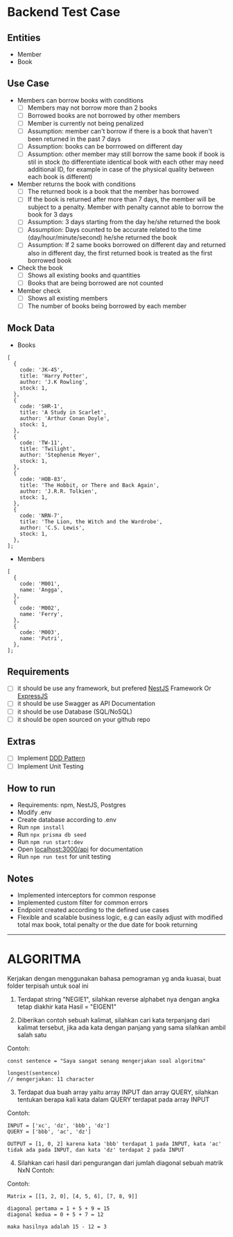 # Backend Test Case

## Entities

- Member
- Book

## Use Case

- Members can borrow books with conditions
  - [ ] Members may not borrow more than 2 books
  - [ ] Borrowed books are not borrowed by other members
  - [ ] Member is currently not being penalized
  - [ ] Assumption: member can't borrow if there is a book that haven't been returned in the past 7 days
  - [ ] Assumption: books can be borrrowed on different day
  - [ ] Assumption: other member may still borrow the same book if book is stil in stock (to differentiate identical book with each other may need additional ID, for example in case of the physical quality between each book is different)
- Member returns the book with conditions
  - [ ] The returned book is a book that the member has borrowed
  - [ ] If the book is returned after more than 7 days, the member will be subject to a penalty. Member with penalty cannot able to borrow the book for 3 days
  - [ ] Assumption: 3 days starting from the day he/she returned the book
  - [ ] Assumption: Days counted to be accurate related to the time (day/hour/minute/second) he/she returned the book
  - [ ] Assumption: If 2 same books borrowed on different day and returned also in different day, the first returned book is treated as the first borrowed book
- Check the book
  - [ ] Shows all existing books and quantities
  - [ ] Books that are being borrowed are not counted
- Member check
  - [ ] Shows all existing members
  - [ ] The number of books being borrowed by each member

## Mock Data

- Books

```tsx
[
  {
    code: 'JK-45',
    title: 'Harry Potter',
    author: 'J.K Rowling',
    stock: 1,
  },
  {
    code: 'SHR-1',
    title: 'A Study in Scarlet',
    author: 'Arthur Conan Doyle',
    stock: 1,
  },
  {
    code: 'TW-11',
    title: 'Twilight',
    author: 'Stephenie Meyer',
    stock: 1,
  },
  {
    code: 'HOB-83',
    title: 'The Hobbit, or There and Back Again',
    author: 'J.R.R. Tolkien',
    stock: 1,
  },
  {
    code: 'NRN-7',
    title: 'The Lion, the Witch and the Wardrobe',
    author: 'C.S. Lewis',
    stock: 1,
  },
];
```

- Members

```tsx
[
  {
    code: 'M001',
    name: 'Angga',
  },
  {
    code: 'M002',
    name: 'Ferry',
  },
  {
    code: 'M003',
    name: 'Putri',
  },
];
```

## Requirements

- [ ] it should be use any framework, but prefered [NestJS](https://nestjs.com/) Framework Or [ExpressJS](https://expressjs.com/)
- [ ] it should be use Swagger as API Documentation
- [ ] it should be use Database (SQL/NoSQL)
- [ ] it should be open sourced on your github repo

## Extras

- [ ] Implement [DDD Pattern](<[https://khalilstemmler.com/articles/categories/domain-driven-design/](https://khalilstemmler.com/articles/categories/domain-driven-design/)>)
- [ ] Implement Unit Testing

## How to run

- Requirements: npm, NestJS, Postgres
- Modify .env
- Create database according to .env
- Run `npm install`
- Run `npx prisma db seed`
- Run `npm run start:dev`
- Open [localhost:3000/api](http://localhost:3000/api#/) for documentation
- Run `npm run test` for unit testing

## Notes

- Implemented interceptors for common response
- Implemented custom filter for common errors
- Endpoint created according to the defined use cases
- Flexible and scalable business logic, e.g can easily adjust with modified total max book, total penalty or the due date for book returning

---

# ALGORITMA

Kerjakan dengan menggunakan bahasa pemograman yg anda kuasai, buat folder terpisah untuk soal ini

1. Terdapat string "NEGIE1", silahkan reverse alphabet nya dengan angka tetap diakhir kata Hasil = "EIGEN1"

2. Diberikan contoh sebuah kalimat, silahkan cari kata terpanjang dari kalimat tersebut, jika ada kata dengan panjang yang sama silahkan ambil salah satu

Contoh:

```
const sentence = "Saya sangat senang mengerjakan soal algoritma"

longest(sentence)
// mengerjakan: 11 character
```

3. Terdapat dua buah array yaitu array INPUT dan array QUERY, silahkan tentukan berapa kali kata dalam QUERY terdapat pada array INPUT

Contoh:

```
INPUT = ['xc', 'dz', 'bbb', 'dz']
QUERY = ['bbb', 'ac', 'dz']

OUTPUT = [1, 0, 2] karena kata 'bbb' terdapat 1 pada INPUT, kata 'ac' tidak ada pada INPUT, dan kata 'dz' terdapat 2 pada INPUT
```

4. Silahkan cari hasil dari pengurangan dari jumlah diagonal sebuah matrik NxN Contoh:

Contoh:

```
Matrix = [[1, 2, 0], [4, 5, 6], [7, 8, 9]]

diagonal pertama = 1 + 5 + 9 = 15
diagonal kedua = 0 + 5 + 7 = 12

maka hasilnya adalah 15 - 12 = 3
```
